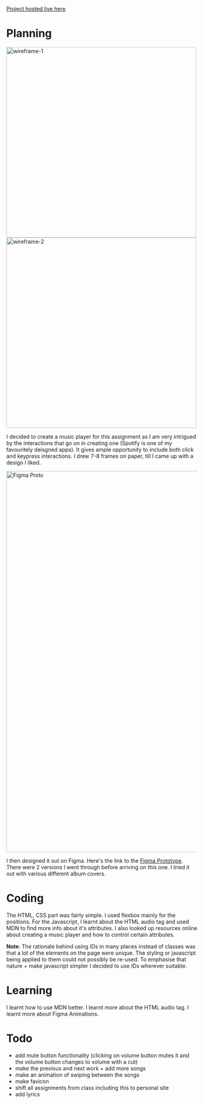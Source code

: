 
[Project hosted live here](https://aaksin.github.io/connectionsLab/week2/index.html)
# Planning
<p float="left">
<img src="https://i.imgur.com/38ER7qa.jpg" width="500" alt="wireframe-1"/>
<img src="https://i.imgur.com/3F9BLYe.jpg" width="500" alt="wireframe-2"/>
</p>

I decided to create a music player for this assignment as I am very intrigued by the interactions that go on in creating one (Spotify is one of my favouritely deisgned apps). It gives ample opportunity to include both click and keypress interactions. I drew 7-8 frames on paper, till I came up with a design I liked.

<img src="https://i.gyazo.com/3cc413a42256cbc4381ade13230447f3.gif" alt="Figma Proto" width="1000"/>

I then designed it out on Figma. Here's the link to the [Figma Prototype](https://www.figma.com/file/MyYTmjIHtvi3wW6aezsteG/Music-Player?node-id=2%3A43). There were 2 versions I went through before arriving on this one. I tried it out with various different album covers.

# Coding
The HTML, CSS part was fairly simple. I used flexbox mainly for the positions. For the Javascript, I learnt about the HTML audio tag and used MDN to find more info about it's attributes. I also looked up resources online about creating a music player and how to control certain attributes. 

**Note**: The rationale behind using IDs in many places instead of classes was that a lot of the elements on the page were unique. The styling or javascript being applied to them could not possibly be re-used. To emphasise that nature + make javascript simpler I decided to use IDs wherever suitable.

# Learning

I learnt how to use MDN better. I learnt more about the HTML audio tag. I learnt more about Figma Animations.

# Todo
- add mute button functionality (clicking on volume button mutes it and the volume button changes to volume with a cut)
- make the previous and next work + add more songs
- make an animation of swiping between the songs
- make favicon
- shift all assignments from class including this to personal site
- add lyrics
